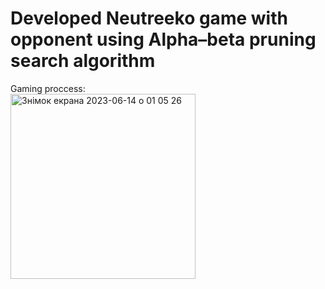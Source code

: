 <h1>Developed Neutreeko game with opponent using Alpha–beta pruning search algorithm</h1>

Gaming proccess:<br>
<img width="296" alt="Знімок екрана 2023-06-14 о 01 05 26" src="https://github.com/d-grytsyna/NeutreekoGame/assets/129409885/68e63bf3-0a64-4d10-9d26-451825c8ab26">
